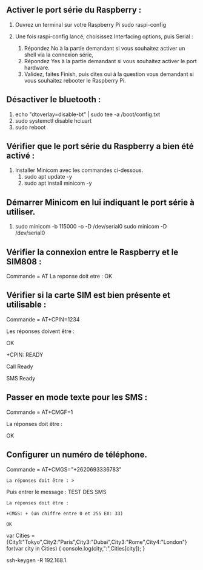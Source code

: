 ## Activer le port série du Raspberry :

1. Ouvrez un terminal sur votre Raspberry Pi
   sudo raspi-config

2. Une fois raspi-config lancé, choisissez Interfacing options, puis Serial :

   1. Répondez No à la partie demandant si vous souhaitez activer un shell via la connexion série,
   2. Répondez Yes à la partie demandant si vous souhaitez activer le port hardware.
   3. Validez, faites Finish, puis dites oui à la question vous demandant si vous souhaitez rebooter le Raspberry Pi.

## Désactiver le bluetooth :

1. echo "dtoverlay=disable-bt" | sudo tee -a /boot/config.txt
2. sudo systemctl disable hciuart
3. sudo reboot

## Vérifier que le port série du Raspberry a bien été activé :

1. Installer Minicom avec les commandes ci-dessous.
   1. sudo apt update -y
   2. sudo apt install minicom -y

## Démarrer Minicom en lui indiquant le port série à utiliser.

1. sudo minicom -b 115000 -o -D /dev/serial0
   sudo minicom -D /dev/serial0

## Vérifier la connexion entre le Raspberry et le SIM808 :

Commande = AT
La reponse doit etre : OK

## Vérifier si la carte SIM est bien présente et utilisable :

Commande = AT+CPIN=1234

Les réponses doivent être :

OK

+CPIN: READY

Call Ready

SMS Ready

## Passer en mode texte pour les SMS :

Commande = AT+CMGF=1

La réponses doit être :

OK

## Configurer un numéro de téléphone.

Commande = AT+CMGS="+2620693336783"

    La réponses doit être : >

Puis entrer le message : TEST DES SMS

    La réponses doit être :

    +CMGS: + (un chiffre entre 0 et 255 EX: 33)

    OK

var Cities = {City1:"Tokyo",City2:"Paris",City3:"Dubai",City3:"Rome",City4:"London"}
for(var city in Cities)
{
console.log(city,":",Cities[city]);
}


ssh-keygen -R 192.168.1.